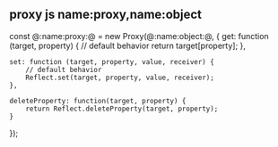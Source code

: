 
proxy
js
name:proxy,name:object
---
const @:name:proxy:@ = new Proxy(@:name:object:@, {
	get: function (target, property) {
		// default behavior
		return target[property];
	},

	set: function (target, property, value, receiver) {
		// default behavior
		Reflect.set(target, property, value, receiver);
	},

	deleteProperty: function(target, property) {
		return Reflect.deleteProperty(target, property);
	}
});
